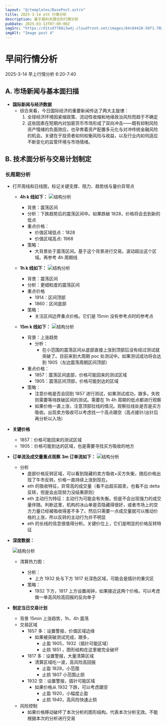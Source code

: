 ```yaml
---
layout: "@/templates/BasePost.astro"
title: 2025-3-14 eth 行情分析
description: 基于威科夫理论的行情分析
pubDate: 2025-03-13T07:00:00Z
imgSrc: "https://d1txd7788i3w4j.cloudfront.net/images/84c84428-50f1-7025-b778-548a97e9da87/2025-03-13/1741908965647-tradingview15m.jpg"
imgAlt: "Image post 4"
---
```


# 早间行情分析

2025-3-14 早上行情分析 6:20-7:40

## A. 市场新闻与基本面扫描

- **国际新闻与经济数据**
  - 综合来看，今日国际经济的重要新闻传达了两大主旋律：
    1. 全球经济环境因紧缩政策、流动性收缩和地缘政治风险而趋于不确定
    2. 这些因素在短期内对加密货币市场形成了双向冲击——既有抑制风险资产情绪的负面效应，也孕育着资产配置多元化与对冲传统金融风险的机会。关键在于投资者如何权衡风险与收益，以及行业内如何适应不断变化的监管环境与市场情绪。

## B. 技术面分析与交易计划制定

### 长周期分析

- 打开周线和日线图，标记关键支撑、阻力、趋势线与量价异常点

  - **4h k 线如下：**
    ![结构分析](https://d1txd7788i3w4j.cloudfront.net/images/84c84428-50f1-7025-b778-548a97e9da87/2025-03-13/1741908965370-tradingview4h.jpg)

    - 背景：震荡区间
    - 分析：下跌趋势后的震荡区间中。如果跌破 1828，价格将会去到新的低点
    - 重点价格：
      - 价值区域低点：1828
      - 价值区域高点: 1968
    - 策略：
      - 大背景处于震荡区间。基于这个背景进行交易。波动超出这个区域。再参考 4h 周期线

  - **1h k 线如下：**
    ![结构分析](https://d1txd7788i3w4j.cloudfront.net/images/84c84428-50f1-7025-b778-548a97e9da87/2025-03-13/1741908962249-tradingview1h.jpg)

    - 背景：震荡区间
    - 分析：更细粒度的震荡区间
    - 重点价格
      - 1914：区间顶部
      - 1860：区间底部
    - 策略：
      - 关注区间边界重点价格。它们是 15min 没有参考点时的参考点

  - **15m k 线如下：**
    ![结构分析](https://d1txd7788i3w4j.cloudfront.net/images/84c84428-50f1-7025-b778-548a97e9da87/2025-03-13/1741908965647-tradingview15m.jpg)
    - 背景：上涨趋势
      - 分析：
        - 在小范围的震荡区间从底部直接上涨到顶部后没有经过测试就突破了。目前来到大周期 poc 处测试中。如果测试成功将会达到 1905（左边震荡周期区间顶部）
    - 重点价格：
      - 1857：震荡区间底部，价格可能回来的测试区域
      - 1905：震荡区间顶部，价格可能到达的区域
    - 策略：
      - 注意价格是否会回到 1857 进行测试，如果测试成功，跟多。失败则需要等待跌破区间的测试。需要在 1h 4h 周期的低点都进行观察
      - 如果价格一直上涨，注意顶部拉线的情况。观察拉线处是否是买方吸收。出现卖方吸收可以考虑找一个高点跟空（高点接针/出针后再分析以入场）

- **关键价格**
  - 1857：价格可能回来的测试区域
  - 1905：价格可能到达的区域，也是需要寻找买方吸收的地方
- **订单流及成交量重点观察**
  **3m 订单流如下：**
  ![结构分析](https://d1txd7788i3w4j.cloudfront.net/images/84c84428-50f1-7025-b778-548a97e9da87/2025-03-13/1741908962405-tradinglite3m.jpg)
  - 分析
    - 底部价格反转区域，可以看到隐藏的卖方吸收+买方失衡，随后价格出现了牛市反转。价格一直持续上涨到现在。
    - eth 的吸收特征，异常高的成交量（看不出超买超卖，也看不出 delta 反转，但是会出现努力没结果原则）
    - eth 主动行为特征：主动行为可能会有失衡。但是不会出现强力的成交量伴随。判断这里，机构的冰山单是否隐藏得很好，或者市场上的空方力量已经被吸收得差不多了。然后只需要一点成交量就可以推动价格的上涨，所以反转的主动行为并不明显
    - eth 的长线的信息很值得分析。关键价位上，它们是明显的价格反转特征
- **深度数据：**

  ![结构分析](https://d1txd7788i3w4j.cloudfront.net/images/84c84428-50f1-7025-b778-548a97e9da87/2025-03-13/1741908962630-hyblock-heat.jpg)

  - 清算热力图：

    - 分析：
      - 上方 1932 处与下方 1817 处深色区域，可能会是插针的重灾区
    - 策略：
      - 1932 下方，1817 上方设置闹钟，如果接近这两个价格。可以考虑做一单高风险高回报的反向单子

- **制定当日交易计划**
  - 背景
    15min 上涨趋势，1h、4h 震荡
  - 交易区域
    - 1857 多：设置警报，价值区域边缘
      - 如果被突破测试完成，跟多，
        - 止盈 1905，1932（插针可能区域）
        - 止损 1851 ，图形结构在这里被完全破坏
    - 1817 多：设置警报，大量清算区域
      - 清算区域吃一波，高风险高回报
        - 止盈 1828，小范围
        - 止损 1807 小范围止损
    - 1932 空：设置警报，插针可能区域
      - 如果价格从 1932 下跌，可以考虑跟空
        - 止盈 1920，小幅度止盈
        - 止损 1940，高风险快速止损
  - 风险控制
    - 如果价格移动破坏了本次分析的图形结构。代表本次分析无效。不能根据本次的分析进行交易
